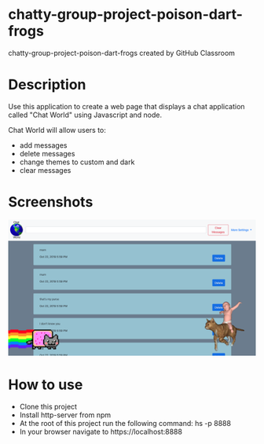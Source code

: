 # chatty-group-project-poison-dart-frogs
chatty-group-project-poison-dart-frogs created by GitHub Classroom

# Description
Use this application to create a web page that displays a chat application called "Chat World" using Javascript and node.

Chat World will allow users to:
* add messages
* delete messages
* change themes to custom and dark
* clear messages


# Screenshots

![Main View](https://github.com/nss-evening-cohort-10/chatty-group-project-poison-dart-frogs/blob/master/src/screenshots/Screen%20Shot%202019-10-22%20at%2017.59.37.png)


# How to use

* Clone this project
* Install http-server from npm
* At the root of this project run the following command: hs -p 8888
* In your browser navigate to https://localhost:8888
